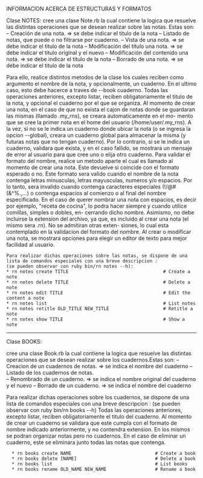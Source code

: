 INFORMACION ACERCA DE ESTRUCTURAS Y FORMATOS

Clase NOTES:
cree una clase Note.rb la cual contiene la logica que resuelve las distintas operaciones que se desean realizar sobre las notas.
Estas son:
    – Creación de una nota.                                   => se debe indicar el titulo de la nota
    – Listado de notas, que puede o no filtrarse por cuaderno. 
    – Vista de una nota.                                      => se debe indicar el titulo de la nota
    – Modificación del título una nota.                       => se debe indicar el titulo original y el nuevo
    – Modificación del contenido una nota.                    => se debe indicar el titulo de la nota
    – Borrado de una nota.                                    => se debe indicar el titulo de la nota
    
Para ello, realice distintos metodos de la clase los cuales reciben como argumento el nombre de la nota, y opcionalmente, un cuaderno. En el ultimo caso, esto 
debe hacerce a traves de --book cuaderno. 
Todas las operaciones anteriores, excepto listar, reciben obligatoriamente el titulo de la nota, y opcional el cuaderno por el que se organiza.
Al momento de crear una nota, en el caso de que no exista el cajon de notas donde se guardaran las mismas (llamado .my_rns), se creara automaticamente en el mo-
mento que se cree la primer nota en el home del usuario (/home/user/.my_rns). A la vez, si no se le indica un cuaderno donde ubicar la nota (o se ingresa la 
opcion --global), creara un cuaderno global para almacenar la misma (y futuras notas que no tengan cuaderno). Por lo contrario, si se le indica un cuaderno, 
validara que exista, y en el caso fallido, se mostrara un mensaje de error al usuario para que cree uno o elija otro cuaderno.
Para validar el formato del nombre, realice un metodo aparte el cual es llamado al momento de crear una nota. Este devuelve si coincide con el formato esperado o no.
Este formato sera valido cuando el nombre de la nota contenga letras minusculas, letras mayusculas, numeros y/o espacios. Por lo tanto, sera invalido cuando contenga
caracteres especiales (!/@#(&^%.,...) o contenga espacios al comienzo o al final del nombre especificado. 
En el caso de querer nombrar una nota con espacios, es decir por ejemplo, "receta de cocina", lo podra hacer siempre y cuando utilice comillas, simples o dobles, en-
cerrando dicho nombre. Asimismo, no debe incluirse la extension del archivo, ya que, es incluido al crear una nota (el mismo sera .rn). No se admitiran otras exten-
siones, lo cual esta contemplado en la validacion del formato del nombre.
Al crear o modificar una nota, se mostrara opciones para elegir un editor de texto para mejor facilidad al usuario.

    Para realizar dichas operaciones sobre las notas, se dispone de una lista de comandos especiales con una breve descripcion :
    (se pueden observar con ruby bin/rn notes --h): 
    * rn notes create TITLE                                   # Create a note
    * rn notes delete TITLE                                   # Delete a note
    * rn notes edit TITLE                                     # Edit the content a note
    * rn notes list                                           # List notes
    * rn notes retitle OLD_TITLE NEW_TITLE                    # Retitle a note
    * rn notes show TITLE                                     # Show a note

-------------------------------------------------------------------------------------------------------------------------------------------------------------------

Clase BOOKS:
    
cree una clase Book.rb la cual contiene la logica que resuelve las distintas operaciones que se desean realizar sobre los cuadernos.Estas son:
– Creacion de un cuadernos de notas.        => se indica el nombre del cuaderno
– Listado de los cuadernos de notas.  
– Renombrado de un cuaderno.                => se indica el nombre original del cuaderno y el nuevo
– Borrado de un cuaderno.                   => se indica el nombre del cuaderno

Para realizar dichas operaciones sobre los cuadernos, se dispone de una lista de comandos especiales con una breve descripcion :
(se pueden observar con ruby bin/rn books --h)
Todas las operaciones anteriores, excepto listar, reciben obligatoriamente el titulo del cuaderno.
Al momento de crear un cuaderno se validara que este cumpla con el formato de nombre indicado anteriormente, y no contendra extension. 
En los mismos se podran organizar notas pero no cuadernos.
En el caso de eliminar un cuaderno, este se eliminara junto todas las notas que contenga.
    
      * rn books create NAME                               # Create a book
      * rn books delete [NAME]                             # Delete a book
      * rn books list                                      # List books
      * rn books rename OLD_NAME NEW_NAME                  # Rename a book
